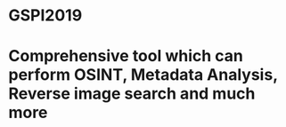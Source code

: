 # GSPI2019


# Comprehensive tool which can perform OSINT, Metadata Analysis, Reverse image search and much more
